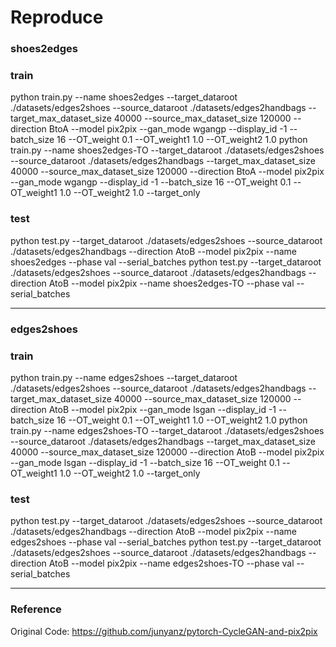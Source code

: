 # Reproduce

### shoes2edges

### train
python train.py --name shoes2edges --target_dataroot ./datasets/edges2shoes --source_dataroot ./datasets/edges2handbags --target_max_dataset_size 40000 --source_max_dataset_size 120000 --direction BtoA --model pix2pix --gan_mode wgangp --display_id -1 --batch_size 16 --OT_weight 0.1 --OT_weight1 1.0 --OT_weight2 1.0
python train.py --name shoes2edges-TO --target_dataroot ./datasets/edges2shoes --source_dataroot ./datasets/edges2handbags --target_max_dataset_size 40000 --source_max_dataset_size 120000 --direction BtoA --model pix2pix --gan_mode wgangp --display_id -1 --batch_size 16 --OT_weight 0.1 --OT_weight1 1.0 --OT_weight2 1.0 --target_only

### test
python test.py --target_dataroot ./datasets/edges2shoes --source_dataroot ./datasets/edges2handbags --direction AtoB --model pix2pix --name shoes2edges --phase val --serial_batches
python test.py --target_dataroot ./datasets/edges2shoes --source_dataroot ./datasets/edges2handbags --direction AtoB --model pix2pix --name shoes2edges-TO --phase val --serial_batches

----

### edges2shoes

### train
python train.py --name edges2shoes --target_dataroot ./datasets/edges2shoes --source_dataroot ./datasets/edges2handbags --target_max_dataset_size 40000 --source_max_dataset_size 120000 --direction AtoB --model pix2pix --gan_mode lsgan --display_id -1 --batch_size 16 --OT_weight 0.1 --OT_weight1 1.0 --OT_weight2 1.0
python train.py --name edges2shoes-TO --target_dataroot ./datasets/edges2shoes --source_dataroot ./datasets/edges2handbags --target_max_dataset_size 40000 --source_max_dataset_size 120000 --direction AtoB --model pix2pix --gan_mode lsgan --display_id -1 --batch_size 16 --OT_weight 0.1 --OT_weight1 1.0 --OT_weight2 1.0 --target_only

### test
python test.py --target_dataroot ./datasets/edges2shoes --source_dataroot ./datasets/edges2handbags --direction AtoB --model pix2pix --name edges2shoes --phase val --serial_batches
python test.py --target_dataroot ./datasets/edges2shoes --source_dataroot ./datasets/edges2handbags --direction AtoB --model pix2pix --name edges2shoes-TO --phase val --serial_batches

---

### Reference

Original Code: https://github.com/junyanz/pytorch-CycleGAN-and-pix2pix